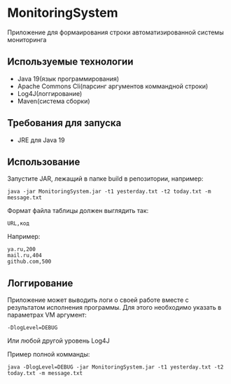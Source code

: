 # MonitoringSystem
Приложение для формаирования строки автоматизированной системы мониторинга
## Используемые технологии
* Java 19(язык программирования)
* Apache Commons Cli(парсинг аргументов коммандной строки)
* Log4J(логгирование)
* Maven(система сборки)
## Требования для запуска
* JRE для Java 19
## Использование
Запустите JAR, лежащий в папке build в репозитории, например:
```
java -jar MonitoringSystem.jar -t1 yesterday.txt -t2 today.txt -m message.txt
```
Формат файла таблицы должен выглядить так:
```
URL,код
```
Например:
```
ya.ru,200
mail.ru,404
github.com,500
```
## Логгирование
Приложение может выводить логи о своей работе вместе с результатом исполнения программы. Для этого необходимо указать в параметрах VM аргумент:
```
-DlogLevel=DEBUG
```
Или любой другой уровень Log4J

Пример полной комманды:
```
java -DlogLevel=DEBUG -jar MonitoringSystem.jar -t1 yesterday.txt -t2 today.txt -m message.txt
```
